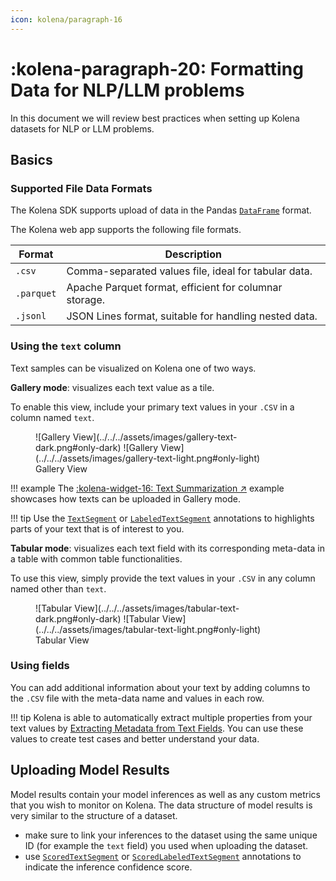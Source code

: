 ```yaml
---
icon: kolena/paragraph-16
---
```

# :kolena-paragraph-20: Formatting Data for NLP/LLM problems

In this document we will review best practices when setting up Kolena datasets for NLP or LLM
problems.

## Basics

### Supported File Data Formats

The Kolena SDK supports upload of data in the Pandas [`DataFrame`](https://pandas.pydata.org/docs/reference/frame.html) format.

The Kolena web app supports the following file formats.

| Format    | Description                                              |
|-----------|----------------------------------------------------------|
| `.csv`     | Comma-separated values file, ideal for tabular data.     |
| `.parquet` | Apache Parquet format, efficient for columnar storage.   |
| `.jsonl`   | JSON Lines format, suitable for handling nested data.    |

### Using the `text` column

Text samples can be visualized on Kolena one of two ways.

**Gallery mode**: visualizes each text value as a tile.

To enable this view, include your primary text values in your `.CSV` in a column named `text`.

<figure markdown>
![Gallery View](../../../assets/images/gallery-text-dark.png#only-dark)
![Gallery View](../../../assets/images/gallery-text-light.png#only-light)
<figcaption>Gallery View</figcaption>
</figure>

!!! example
    The [:kolena-widget-16: Text Summarization ↗](https://github.com/kolenaIO/kolena/tree/3b97541ad4b6b1fb7721d754aa0d0092cd752cca/examples/dataset/text_summarization)
    example showcases how texts can be uploaded in Gallery mode.

!!! tip
    Use the [`TextSegment`](../../../reference/annotation.md#kolena.annotation.TextSegment) or
    [`LabeledTextSegment`](../../../reference/annotation.md#kolena.annotation.LabeledTextSegment) annotations
    to highlights parts of your text that is of interest to you.

**Tabular mode**: visualizes each text field with its corresponding meta-data in a table with common table functionalities.

To use this view, simply provide the text values in your `.CSV` in any column named other than `text`.
<figure markdown>
![Tabular View](../../../assets/images/tabular-text-dark.png#only-dark)
![Tabular View](../../../assets/images/tabular-text-light.png#only-light)
<figcaption>Tabular View</figcaption>
</figure>

### Using fields

You can add additional information about your text by adding columns to the `.CSV` file with the meta-data name and
values in each row.

!!! tip
    Kolena is able to automatically extract multiple properties from your text values by [Extracting Metadata from Text Fields](../../../automations/extract-text-metadata.md).
    You can use these values to create test cases and better understand your data.

## Uploading Model Results

Model results contain your model inferences as well as any custom metrics that you wish to monitor on Kolena.
The data structure of model results is very similar to the structure of a dataset.

* make sure to link your inferences to the dataset using the same unique ID (for example the `text` field)
you used when uploading the dataset.
* use [`ScoredTextSegment`](../../../reference/annotation.md#kolena.annotation.ScoredTextSegment) or [`ScoredLabeledTextSegment`](../../../reference/annotation.md#kolena.annotation.ScoredLabeledTextSegment)
 annotations to indicate the inference confidence score.
